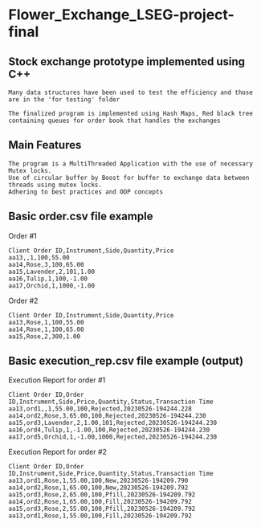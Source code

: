 # Flower_Exchange_LSEG-project-final
## Stock exchange prototype implemented using C++
    Many data structures have been used to test the efficiency and those are in the 'for testing' folder
  
    The finalized program is implemented using Hash Maps, Red black tree containing queues for order book that handles the exchanges

## Main Features
    The program is a MultiThreaded Application with the use of necessary Mutex locks.
    Use of circular buffer by Boost for buffer to exchange data between threads using mutex locks.
    Adhering to best practices and OOP concepts

## Basic order.csv file example
Order #1
```
Client Order ID,Instrument,Side,Quantity,Price
aa13,,1,100,55.00
aa14,Rose,3,100,65.00
aa15,Lavender,2,101,1.00
aa16,Tulip,1,100,-1.00
aa17,Orchid,1,1000,-1.00
```

Order #2
```
Client Order ID,Instrument,Side,Quantity,Price
aa13,Rose,1,100,55.00
aa14,Rose,1,100,65.00
aa15,Rose,2,300,1.00
```

## Basic execution_rep.csv file example (output)
Execution Report for order #1
```
Client Order ID,Order ID,Instrument,Side,Price,Quantity,Status,Transaction Time
aa13,ord1,,1,55.00,100,Rejected,20230526-194244.228
aa14,ord2,Rose,3,65.00,100,Rejected,20230526-194244.230
aa15,ord3,Lavender,2,1.00,101,Rejected,20230526-194244.230
aa16,ord4,Tulip,1,-1.00,100,Rejected,20230526-194244.230
aa17,ord5,Orchid,1,-1.00,1000,Rejected,20230526-194244.230
```
Execution Report for order #2
```
Client Order ID,Order ID,Instrument,Side,Price,Quantity,Status,Transaction Time
aa13,ord1,Rose,1,55.00,100,New,20230526-194209.790
aa14,ord2,Rose,1,65.00,100,New,20230526-194209.792
aa15,ord3,Rose,2,65.00,100,Pfill,20230526-194209.792
aa14,ord2,Rose,1,65.00,100,Fill,20230526-194209.792
aa15,ord3,Rose,2,55.00,100,Pfill,20230526-194209.792
aa13,ord1,Rose,1,55.00,100,Fill,20230526-194209.792
```
